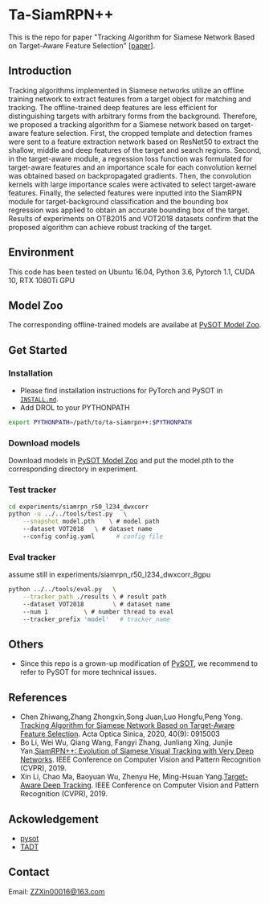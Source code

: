 # Ta-SiamRPN++

This is the repo for paper "Tracking Algorithm for Siamese Network Based on Target-Aware Feature Selection" [[paper](http://www.opticsjournal.net/Articles/abstract?aid=OJ9e66208a818c6dbf)].

## Introduction

Tracking algorithms implemented in Siamese networks utilize an offline training network to extract features from a target object for matching and tracking. The offline-trained deep features are less efficient for distinguishing targets with arbitrary forms from the background. Therefore, we proposed a tracking algorithm for a Siamese network based on target-aware feature selection. First, the cropped template and detection frames were sent to a feature extraction network based on ResNet50 to extract the shallow, middle and deep features of the target and search regions. Second, in the target-aware module, a regression loss function was formulated for target-aware features and an importance scale for each convolution kernel was obtained based on backpropagated gradients. Then, the convolution kernels with large importance scales were activated to select target-aware features. Finally, the selected features were inputted into the SiamRPN module for target-background classification and the bounding box regression was applied to obtain an accurate bounding box of the target. Results of experiments on OTB2015 and VOT2018 datasets confirm that the proposed algorithm can achieve robust tracking of the target.

## Environment

This code has been tested on Ubuntu 16.04, Python 3.6, Pytorch 1.1, CUDA 10, RTX 1080Ti GPU

## Model Zoo

The corresponding offline-trained models are availabe at [PySOT Model Zoo](MODEL_ZOO.md).


## Get Started

### Installation

 - Please find installation instructions for PyTorch and PySOT in [`INSTALL.md`](INSTALL.md).
 - Add DROL to your PYTHONPATH
```bash
export PYTHONPATH=/path/to/ta-siamrpn++:$PYTHONPATH
```

### Download models

Download models in [PySOT Model Zoo](MODEL_ZOO.md) and put the model.pth to the corresponding directory in experiment.

### Test tracker

```bash
cd experiments/siamrpn_r50_l234_dwxcorr
python -u ../../tools/test.py 	\
	--snapshot model.pth 	\ # model path
	--dataset VOT2018 	\ # dataset name
	--config config.yaml	  # config file
```

### Eval tracker

assume still in experiments/siamrpn_r50_l234_dwxcorr_8gpu
``` bash
python ../../tools/eval.py 	 \
	--tracker_path ./results \ # result path
	--dataset VOT2018        \ # dataset name
	--num 1 		 \ # number thread to eval
	--tracker_prefix 'model'   # tracker_name
```

## Others

 - Since this repo is a grown-up modification of [PySOT](https://github.com/STVIR/pysot), we recommend to refer to PySOT for more technical issues.


## References

- Chen Zhiwang,Zhang Zhongxin,Song Juan,Luo Hongfu,Peng Yong. [Tracking Algorithm for Siamese Network Based on Target-Aware Feature Selection](http://www.opticsjournal.net/Articles/abstract?aid=OJ9e66208a818c6dbf). Acta Optica Sinica, 2020, 40(9): 0915003
- Bo Li, Wei Wu, Qiang Wang, Fangyi Zhang, Junliang Xing, Junjie Yan.[SiamRPN++: Evolution of Siamese Visual Tracking with Very Deep Networks](https://arxiv.org/abs/1812.11703). IEEE Conference on Computer Vision and Pattern Recognition (CVPR), 2019.
- Xin Li, Chao Ma, Baoyuan Wu, Zhenyu He, Ming-Hsuan Yang.[Target-Aware Deep Tracking](https://arxiv.org/abs/1904.01772). IEEE Conference on Computer Vision and Pattern Recognition (CVPR), 2019.

## Ackowledgement

- [pysot](https://github.com/STVIR/pysot)
- [TADT](https://github.com/ZikunZhou/TADT-python)

## Contact

Email: ZZXin00016@163.com


















